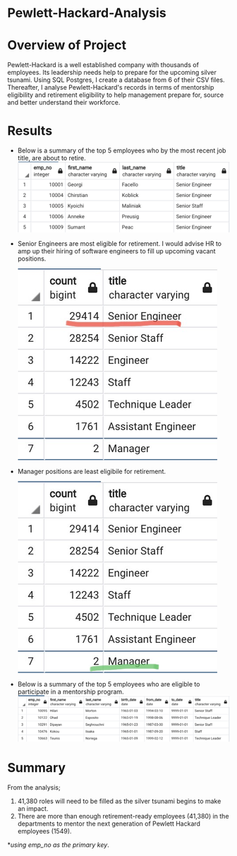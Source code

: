 # Pewlett-Hackard-Analysis


# Overview of Project
Pewlett-Hackard is a well established company with thousands of employees. Its leadership needs help to prepare for the upcoming silver tsunami. Using SQL Postgres, I create a database from 6 of their CSV files. Thereafter, I analyse Pewlett-Hackard's records in terms of mentorship eligibility and retirement eligibility to help management prepare for, source and better understand their workforce.   


# Results

 * Below is a summary of the top 5 employees who by the most recent job title, are about to retire. 
![This is an image](https://github.com/jackfrost68/Pewlett-Hackard-Analysis/blob/f7dfc4430baabea735992e15566eede36da76187/Unique%20Titles.png)


 * Senior Engineers are most eligible for retirement. I would advise HR to amp up their hiring of software engineers to fill up upcoming vacant positions. 

   ![This is an image](https://github.com/jackfrost68/Pewlett-Hackard-Analysis/blob/f7dfc4430baabea735992e15566eede36da76187/Retiring%20Titles.jpg)


 * Manager positions are least eligibile for retirement. 

   ![This is an image](https://github.com/jackfrost68/Pewlett-Hackard-Analysis/blob/dc316949e7fd2aa741d2101eb55f2e4bc69f1bc9/Retiring%20Titles%202.jpg)
  
 * Below is a summary of the top 5 employees who are eligible to participate in a mentorship program. 
![This is an image](https://github.com/jackfrost68/Pewlett-Hackard-Analysis/blob/f7dfc4430baabea735992e15566eede36da76187/Mentorship%20Eligibility.png)


# Summary
From the analysis;

1. 41,380 roles will need to be filled as the silver tsunami begins to make an impact. 
2. There are more than enough retirement-ready employees (41,380) in the departments to mentor the  next generation of Pewlett Hackard employees (1549). 

**using emp_no as the primary key*. 
